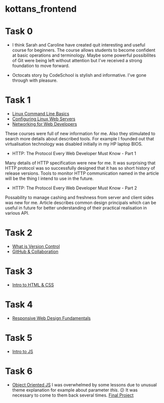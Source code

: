 # kottans_frontend


# Task 0

- I think Sarah and Caroline have created quit interesting and useful course for beginners. The course allows students to become confident at basic operations and terminology. Maybe some powerful possibilites of Git were being left without attention but I've received a strong foundation to move forward. 

- Octocats story by CodeSchool is stylish and informative. I've gone through with pleasure.


# Task 1

- [Linux Command Line Basics](/Test_01/Test_1_1.png)
- [Configuring Linux Web Servers](/Test_01/Test_1_2.png)
- [Networking for Web Developers](/Test_01/Test_1_3.png)

These courses were full of new information for me. Also they stimulated to search more details about described tools. For example I founded out that virtualisation technology was disabled initially in my HP laptop BIOS.

- HTTP: The Protocol Every Web Developer Must Know - Part 1

Many details of HTTP specification were new for me. It was surprising that HTTP protocol was so successfully designed that it has so short history of release versions. Tools to monitor HTTP communication named in the article will be the thing I intend to use in the future.

- HTTP: The Protocol Every Web Developer Must Know - Part 2

Possability to manage cashing and freshness from server and client sides was new for me. Article describes common design principals which can be useful in future for better understanding of their practical realisation in various API.

# Task 2

- [What is Version Control](/Test_02/Test_2_1.png)
- [GitHub & Collaboration](/Test_02/Test_2_2.png)

# Task 3

- [Intro to HTML & CSS](/Test_03/Test_3.png)

# Task 4

- [Responsive Web Design Fundamentals](/Test_04/Test_4.png)

# Task 5

- [Intro to JS](/Test_05/Test_5.png)

# Task 6

- [Object Oriented JS](/Test_06/Test_6.png)
I was overwhelmed by some lessons due to unusual theme explanation for example about parameter *this*. :confused: It was necessary to come to them back several times. 
[Final Project](https://cidre.github.io/frontend-nanodegree-arcade-game/)
